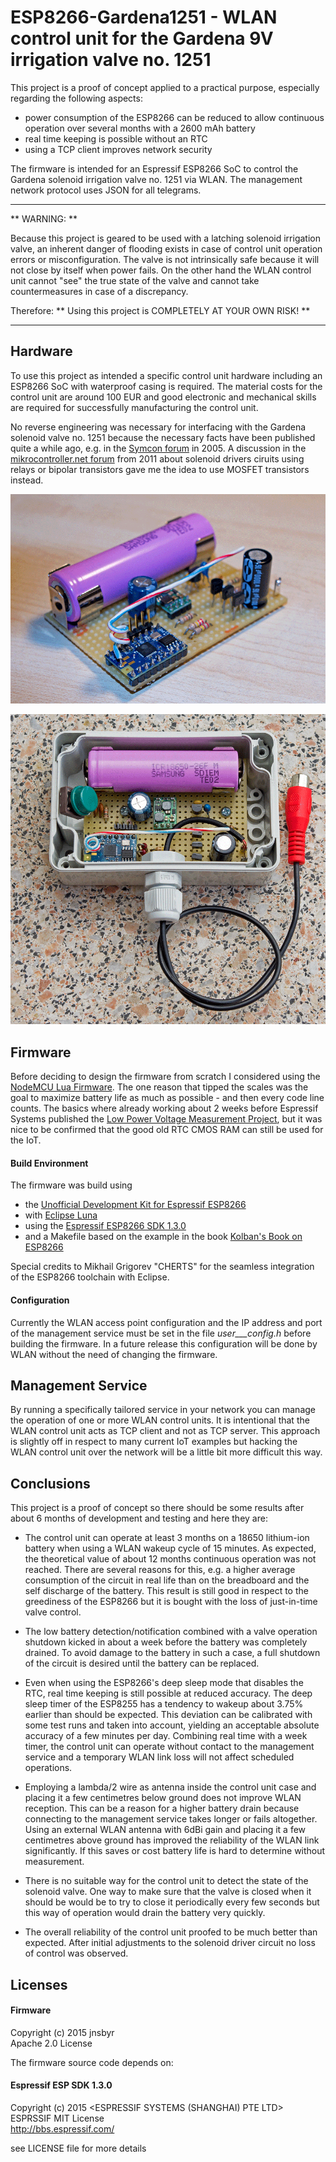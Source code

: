 # ESP8266-Gardena1251 - WLAN control unit for the Gardena 9V irrigation valve no. 1251 #

This project is a proof of concept applied to a practical purpose, especially regarding the following aspects: 

- power consumption of the ESP8266 can be reduced to allow continuous operation over several months with a 2600 mAh battery
- real time keeping is possible without an RTC
- using a TCP client improves network security 

The firmware is intended for an Espressif ESP8266 SoC to control the Gardena solenoid irrigation valve no. 1251 via WLAN. The management network protocol uses JSON for all telegrams.

*******************************************************************************

** WARNING: **

Because this project is geared to be used with a latching solenoid irrigation valve, an inherent danger of flooding exists in case of control unit operation errors or misconfiguration. The valve is not intrinsically safe because it will not close by itself when power fails. On the other hand the WLAN control unit cannot "see" the true state of the valve and cannot take countermeasures in case of a discrepancy.

Therefore: ** Using this project is COMPLETELY AT YOUR OWN RISK! **

*******************************************************************************

## Hardware ##

To use this project as intended a specific control unit hardware including an ESP8266 SoC with waterproof casing is required. The material costs for the control unit are around 100 EUR and good electronic and mechanical skills are required for successfully manufacturing the control unit.

No reverse engineering was necessary for interfacing with the Gardena solenoid valve no. 1251 because the necessary facts have been published quite a while ago, e.g. in the [Symcon forum](https://www.symcon.de/forum/threads/41-Gardena-Gartenbew%C3%A4sserung#2) in 2005. A discussion in the [mikrocontroller.net forum](http://www.mikrocontroller.net/topic/230065) from 2011 about solenoid drivers ciruits using relays or bipolar transistors gave me the idea to use MOSFET transistors instead.

![inital prototype](pictures/initial-prototype.png "inital prototype") 

![waterproof case with internal antenna](pictures/waterproof-case-with-internal-antenna.png "waterproof case with internal antenna") 


## Firmware ##

Before deciding to design the firmware from scratch I considered using the [NodeMCU Lua Firmware](https://github.com/nodemcu/nodemcu-firmware). The one reason that tipped the scales was the goal to maximize battery life as much as possible - and then every code line counts. The basics where already working about 2 weeks before Espressif Systems published the [Low Power Voltage Measurement Project](https://github.com/EspressifSystems/low_power_voltage_measurement), but it was nice to be confirmed that the good old RTC CMOS RAM can still be used for the IoT. 

#### Build Environment ####

The firmware was build using 

- the [Unofficial Development Kit for Espressif ESP8266](https://github.com/CHERTS/esp8266-devkit) 
- with [Eclipse Luna](https://eclipse.org/luna/)
- using the [Espressif ESP8266 SDK 1.3.0](http://bbs.espressif.com/) 
- and a Makefile based on the example in the book [Kolban's Book on ESP8266](http://neilkolban.com/tech/esp8266/)

Special credits to Mikhail Grigorev "CHERTS" for the seamless integration of the ESP8266 toolchain with Eclipse.

#### Configuration ####

Currently the WLAN access point configuration and the IP address and port of the management service must be set in the file _user___config.h_ before building the firmware. In a future release this configuration will be done by WLAN without the need of changing the firmware. 


## Management Service ##

By running a specifically tailored service in your network you can manage the operation of one or more WLAN control units. It is intentional that the WLAN control unit acts as TCP client and not as TCP server. This approach is slightly off in respect to many current IoT examples but hacking the WLAN control unit over the network will be a little bit more difficult this way. 


## Conclusions ##

This project is a proof of concept so there should be some results after about 6 months of development and testing and here they are:
 
- The control unit can operate at least 3 months on a 18650 lithium-ion battery when using a WLAN wakeup cycle of 15 minutes. As expected, the theoretical value of about 12 months continuous operation was not reached. There are several reasons for this, e.g. a higher average consumption of the circuit in real life than on the breadboard and the self discharge of the battery. This result is still good in respect to the greediness of the ESP8266 but it is bought with the loss of just-in-time valve control. 

- The low battery detection/notification combined with a valve operation shutdown kicked in about a week before the battery was completely drained. To avoid damage to the battery in such a case, a full shutdown of the circuit is desired until the battery can be replaced. 

- Even when using the ESP8266's deep sleep mode that disables the RTC, real time keeping is still possible at reduced accuracy. The deep sleep timer of the ESP8255 has a tendency to wakeup about 3.75% earlier than should be expected. This deviation can be calibrated with some test runs and taken into account, yielding an acceptable absolute accuracy of a few minutes per day. Combining real time with a week timer, the control unit can operate without contact to the management service and a temporary WLAN link loss will not affect scheduled operations.

- Employing a lambda/2 wire as antenna inside the control unit case and placing it a few centimetres below ground does not improve WLAN reception. This can be a reason for a higher battery drain because connecting to the management service takes longer or fails altogether. Using an external WLAN antenna with 6dBi gain and placing it a few centimetres above ground has improved the reliability of the WLAN link significantly. If this saves or cost battery life is hard to determine without measurement.

- There is no suitable way for the control unit to detect the state of the solenoid valve. One way to make sure that the valve is closed when it should be would be to try to close it periodically every few seconds but this way of operation would drain the battery very quickly.

- The overall reliability of the control unit proofed to be much better than expected. After initial adjustments to the solenoid driver circuit no loss of control was observed. 


## Licenses ##

#### Firmware ####
  
Copyright (c) 2015 jnsbyr  
Apache 2.0 License
 
The firmware source code depends on: 

#### Espressif ESP SDK 1.3.0 ####
  
Copyright (c) 2015 <ESPRESSIF SYSTEMS (SHANGHAI) PTE LTD>  
ESPRSSIF MIT License  
http://bbs.espressif.com/
    
see LICENSE file for more details

